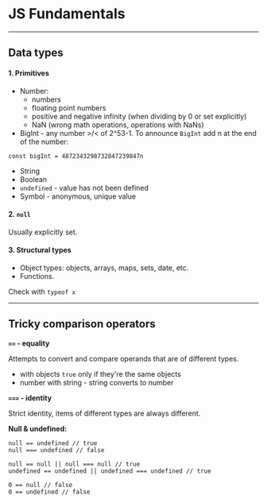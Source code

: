 # JS Fundamentals

---

## Data types

#### 1. Primitives

- Number:
  - numbers
  - floating point numbers
  - positive and negative infinity (when dividing by 0 or set explicitly)
  - NaN (wrong math operations, operations with NaNs)
- BigInt - any number >/< of 2^53-1.
  To announce `BigInt` add n at the end of the number:

```
const bigInt = 4872343298732847239847n
```

- String
- Boolean
- `undefined` - value has not been defined
- Symbol - anonymous, unique value

#### 2. `null`

Usually explicitly set.

#### 3. Structural types

- Object types:
  objects, arrays, maps, sets, date, etc.
- Functions.

Check with `typeof x`

---

## Tricky comparison operators

**`==` - equality**

Attempts to convert and compare operands that are of different types.

- with objects `true` only if they're the same objects
- number with string - string converts to number

**`===` - identity**

Strict identity, items of different types are always different.

**Null & undefined:**

```
null == undefined // true
null === undefined // false

null == null || null === null // true
undefined == undefined || undefined === undefined // true

0 == null // false
0 == undefined // false
```
